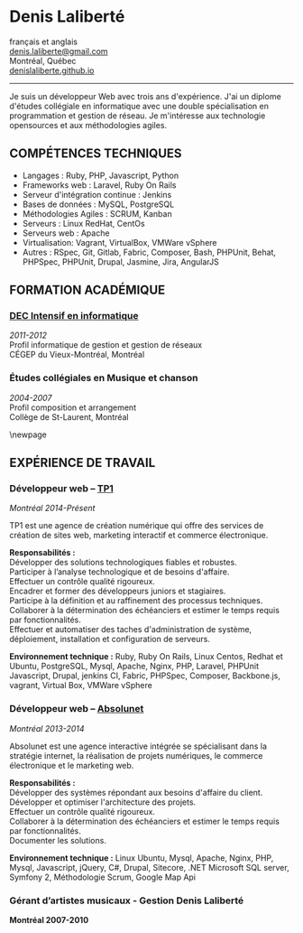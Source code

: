 Denis Laliberté
============
français et anglais  
denis.laliberte@gmail.com  
Montréal, Québec  
[ denislaliberte.github.io ](http://denislaliberte.github.io)

---

Je suis un développeur Web avec trois ans d'expérience.
J'ai un diplome d'études collégiale en informatique avec une double spécialisation en programmation et gestion de réseau.
Je m'intéresse aux technologie opensources et aux méthodologies agiles.

COMPÉTENCES TECHNIQUES
-------------------------------------------

- Langages : Ruby, PHP, Javascript, Python
- Frameworks web : Laravel, Ruby On Rails
- Serveur d'intégration continue : Jenkins
- Bases de données : MySQL, PostgreSQL
- Méthodologies Agiles : SCRUM, Kanban
- Serveurs : Linux RedHat, CentOs
- Serveurs web : Apache
- Virtualisation: Vagrant, VirtualBox, VMWare vSphere
- Autres : RSpec, Git, Gitlab, Fabric, Composer, Bash, PHPUnit, Behat, PHPSpec, PHPUnit, Drupal, Jasmine, Jira, AngularJS

FORMATION ACADÉMIQUE 
--------------------------------------

### [ DEC Intensif en informatique ](http://informatique.cvm.qc.ca/intensif) ###
*2011-2012*  
Profil informatique de gestion et gestion de réseaux  
CÉGEP du Vieux-Montréal, Montréal

### Études collégiales en Musique et chanson ###
*2004-2007*  
Profil composition et arrangement  
Collège de St-Laurent, Montréal

  \newpage

EXPÉRIENCE DE TRAVAIL
-------------------------------------

### Développeur web – [ TP1 ](http://tp1.ca) ###
*Montréal 2014-Présent*

TP1 est une agence de création numérique qui offre des services de création de sites web, marketing interactif et commerce électronique.

**Responsabilités :**  
Développer des solutions technologiques fiables et robustes.  
Participer à l’analyse technologique et de besoins d'affaire.  
Effectuer un contrôle qualité rigoureux.  
Encadrer et former des développeurs juniors et stagiaires.  
Participe à la définition et au raffinement des processus techniques.  
Collaborer à la détermination des échéanciers et estimer le temps requis par fonctionnalités.  
Effectuer et automatiser des taches d'administration de système, déploiement, installation et configuration de serveurs.  

**Environnement technique :** Ruby, Ruby On Rails, Linux Centos, Redhat et Ubuntu, PostgreSQL, Mysql,  Apache, Nginx, PHP, Laravel, PHPUnit  Javascript,  Drupal, jenkins CI, Fabric, PHPSpec, Composer, Backbone.js, vagrant, Virtual Box, VMWare vSphere


### Développeur web – [ Absolunet ](http://absolunet.com) ###
*Montréal 2013-2014*

Absolunet est une agence interactive intégrée se spécialisant dans la stratégie internet, la réalisation de projets numériques, le commerce électronique et le marketing web.

**Responsabilités :**  
Développer des systèmes répondant aux besoins d'affaire du client.  
Développer et optimiser l'architecture des projets.  
Effectuer un contrôle qualité rigoureux.  
Collaborer à la détermination des échéanciers et estimer le temps requis par fonctionnalités.  
Documenter les solutions.  

**Environnement technique :** Linux Ubuntu, Mysql,  Apache, Nginx, PHP, Mysql, Javascript, jQuery, C#, Drupal, Sitecore,  .NET  Microsoft SQL server, Symfony 2, Méthodologie Scrum, Google Map Api

### Gérant d’artistes musicaux - Gestion Denis Laliberté ###
**Montréal 2007-2010**

